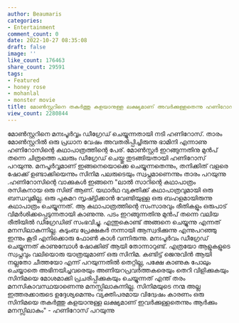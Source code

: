```yaml
---
author: Beaumaris
categories:
- Entertainment
comment_count: 0
date: 2022-10-27 08:35:08
draft: false
image: ''
like_count: 176463
share_count: 29591
tags:
- Featured
- honey rose
- mohanlal
- monster movie
title: മോൺസ്റ്ററിനെ തകർത്തു കളയാനുള്ള ലക്ഷ്യമാണ് അവർക്കുള്ളതെന്നു ഹണിറോസ്
view_count: 2280844
---
```


മോൺസ്റ്ററിനെ മനഃപൂർവ്വം ഡീഗ്രേഡ് ചെയ്യുന്നതായി നടി ഹണിറോസ്. താരം മോൺസ്റ്ററിൽ ഒരു പ്രധാന വേഷം അവതരിപ്പിച്ചിരുന്നു ഭാമിനി എന്നാണു ഹണിറോസിന്റെ കഥാപാത്രത്തിന്റെ പേര്. മോൺസ്റ്റർ ഇറങ്ങുന്നതിനു മുൻപ് തന്നെ ചിത്രത്തെ പലരും ഡീഗ്രേഡ് ചെയ്തു തുടങ്ങിയതായി ഹണിറോസ് പറയുന്നു. മനപൂർവ്വമാണ് ഇങ്ങനെയൊക്കെ ചെയ്യുന്നതെന്നും, തനിക്കിത് വളരെ ഷോക്ക് ഉണ്ടാക്കിയെന്നും സിനിമ പലരുടെയും സ്വപ്നമാണെന്നും താരം പറയുന്നു .ഹണിറോസിന്റെ വാക്കുകൾ ഇങ്ങനെ "ലാൽ സാറിന്റെ കഥാപാത്രം രസികനായ ഒരു സിങ് ആണ്. യഥാർഥ വ്യക്തിക്ക് കഥാപാത്രവുമായി ഒരു ബന്ധവുമില്ല. ഒരു പുകമറ സൃഷ്ട്ടിക്കാൻ വേണ്ടിയുള്ള ഒരു ബഹളമായിരുന്നു കഥാപാത്രം ചെയ്യുന്നത്. ആ കഥാപാത്രത്തിന്റെ സംസാരവും രീതികളും ഒരുപാട് വിമർശിക്കപ്പെടുന്നതായി കാണുന്നു. പടം ഇറങ്ങുന്നതിനു മുൻപ് തന്നെ വലിയ രീതിയിൽ ഡീഗ്രേഡിങ് സംഭവിച്ചു. എന്തുകൊണ്ട് അങ്ങനെ ചെയ്യുന്നു എന്നത് മനസിലാകുന്നില്ല. കുടുംബ പ്രേക്ഷകർ നന്നായി ആസ്വദിക്കുന്നു എന്നുപറഞ്ഞു ഇന്നും കൂടി എനിക്കൊരു ഫോൺ കാൾ വന്നിരുന്നു. മനഃപൂർവം ഡീഗ്രേഡ് ചെയ്യുന്നത് കാണുമ്പോൾ ഷോക്കിങ് ആയി തോന്നാറുണ്ട്. എത്രയോ ആളുകളുടെ സ്വപ്നവും വലിയൊരു യാത്രയുമാണ് ഒരു സിനിമ. കണ്ടിട്ട് ജെനുവിൻ ആയി നല്ലതോ ചീത്തയോ എന്ന് പറയുന്നതിൽ തെറ്റില്ല, പക്ഷേ കാണുക പോലും ചെയ്യാതെ അഭിനയിച്ചവരെയും അണിയറപ്രവർത്തകരെയും തെറി വിളിക്കുകയും സിനിമയെ മോശമാക്കി പ്രചരിപ്പിക്കുകയും ചെയ്യുന്നത് എന്ത് തരം മനസികാവസ്ഥയാണെന്നു മനസ്സിലാകുന്നില്ല. സിനിമയുടെ നന്മ അല്ല ഇത്തരക്കാരുടെ ഉദ്ദേശ്യമെന്നും വ്യക്തിപരമായ വിദ്വേഷം കാരണം ഒരു സിനിമയെ തകർത്തു കളയാനുള്ള ലക്ഷ്യമാണ് ഇവർക്കുള്ളതെന്നും ആർക്കും മനസ്സിലാകും" - ഹണിറോസ് പറയുന്നു